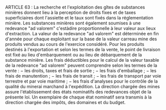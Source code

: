 ARTICLE 63 : La recherche et l'exploitation des gîtes de substances
minières donnent lieu à la perception de droits fixes et de taxes
superficiaires dont l'assiette et le taux sont fixés dans la
réglementation minière.
Les substances minières sont également soumises à une redevance "ad
valorem" c'estàdire proportionnelle à leur valeur aux lieux
d'extraction.
La valeur de la redevance "ad valorem" est déterminée en fin d'année
pour chaque exploitant sur la base de la valeur carreau mine des
produits vendus au cours de l'exercice considéré.
Pour les produits destinés à l'exportation et selon les termes de la
vente, le point de livraison est fixé au lieu d'embarquement ou au lieu
de débarquement de la substance minière.
Les frais déductibles pour le calcul de la valeur taxable de la
redevance "ad valorem" peuvent comprendre selon les termes de la vente
:
− les droits, taxes et frais de sortie ;
− les frais d'emballage ;
− les frais de manutention ;
− les frais de transit ;
− les frais de transport par voie terrestre et par voie maritime ;
− les frais d'analyses pour le contrôle de la qualité du minerai
marchand à l'expédition.
La direction chargée des mines assure l'établissement des états
nominatifs des redevances objet de la présente loi. Un exemplaire de
chaque état nominatif sera transmis à la direction chargée des impôts,
des domaines et du budget.